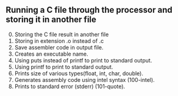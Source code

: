 ## Running a C file through the processor and storing it in another file

0. Storing the C file result in another file
1. Storing in extension .o instead of .c
2. Save assembler code in output file.
3. Creates an executable name.
4. Using puts instead of printf to print to standard output.
5. Using printf to print to standard output.
6. Prints size of various types(float, int, char, double).
7. Generates assembly code using intel syntax (100-intel).
8. Prints to standard error (stderr) (101-quote).
